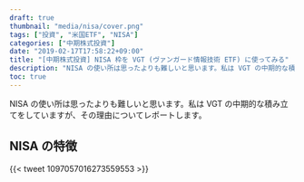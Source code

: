 ```yaml
---
draft: true
thumbnail: "media/nisa/cover.png"
tags: ["投資", "米国ETF", "NISA"]
categories: ["中期株式投資"]
date: "2019-02-17T17:58:22+09:00"
title: "[中期株式投資] NISA 枠を VGT (ヴァンガード情報技術 ETF) に使ってみる"
description: "NISA の使い所は思ったよりも難しいと思います。私は VGT の中期的な積み立てをしていますが、その理由についてレポートします。"
toc: true
---
```


NISA の使い所は思ったよりも難しいと思います。私は VGT の中期的な積み立てをしていますが、その理由についてレポートします。

<!--more-->

NISA の特徴
----

{{< tweet 1097057016273559553 >}}